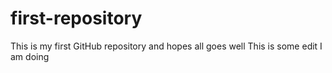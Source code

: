 # first-repository
This is my first GitHub repository and hopes all goes well
This is some edit I am doing 
